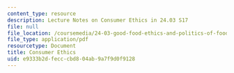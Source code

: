 ```yaml
---
content_type: resource
description: Lecture Notes on Consumer Ethics in 24.03 S17
file: null
file_location: /coursemedia/24-03-good-food-ethics-and-politics-of-food-spring-2017/e9333b2dfecccbd804ab9a7f9d0f9128_MIT24_03S17_lec18.pdf
file_type: application/pdf
resourcetype: Document
title: Consumer Ethics
uid: e9333b2d-fecc-cbd8-04ab-9a7f9d0f9128
---
```

